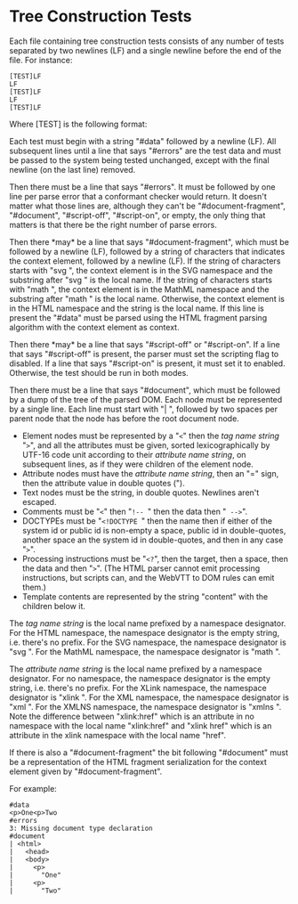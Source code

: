 Tree Construction Tests
=======================

Each file containing tree construction tests consists of any number of
tests separated by two newlines (LF) and a single newline before the end
of the file. For instance:

    [TEST]LF
    LF
    [TEST]LF
    LF
    [TEST]LF

Where [TEST] is the following format:

Each test must begin with a string "\#data" followed by a newline (LF).
All subsequent lines until a line that says "\#errors" are the test data
and must be passed to the system being tested unchanged, except with the
final newline (on the last line) removed.

Then there must be a line that says "\#errors". It must be followed by
one line per parse error that a conformant checker would return. It
doesn't matter what those lines are, although they can't be
"\#document-fragment", "\#document", "\#script-off", "\#script-on", or
empty, the only thing that matters is that there be the right number
of parse errors.

Then there \*may\* be a line that says "\#document-fragment", which must
be followed by a newline (LF), followed by a string of characters that
indicates the context element, followed by a newline (LF). If the string 
of characters starts with "svg ", the context element is in the SVG
namespace and the substring after "svg " is the local name. If the
string of characters starts with "math ", the context element is in the
MathML namespace and the substring after "math " is the local name.
Otherwise, the context element is in the HTML namespace and the string
is the local name. If this line is present the "\#data" must be parsed
using the HTML fragment parsing algorithm with the context element as
context.

Then there \*may\* be a line that says "\#script-off" or
"\#script-on". If a line that says "\#script-off" is present, the
parser must set the scripting flag to disabled. If a line that says
"\#script-on" is present, it must set it to enabled. Otherwise, the
test should be run in both modes.

Then there must be a line that says "\#document", which must be followed
by a dump of the tree of the parsed DOM. Each node must be represented
by a single line. Each line must start with "| ", followed by two spaces
per parent node that the node has before the root document node.

-   Element nodes must be represented by a "`<`" then the *tag name
    string* "`>`", and all the attributes must be given, sorted
    lexicographically by UTF-16 code unit according to their *attribute
    name string*, on subsequent lines, as if they were children of the
    element node.
-   Attribute nodes must have the *attribute name string*, then an "="
    sign, then the attribute value in double quotes (").
-   Text nodes must be the string, in double quotes. Newlines aren't
    escaped.
-   Comments must be "`<`" then "`!-- `" then the data then "` -->`".
-   DOCTYPEs must be "`<!DOCTYPE `" then the name then if either of the
    system id or public id is non-empty a space, public id in
    double-quotes, another space an the system id in double-quotes, and
    then in any case "`>`".
-   Processing instructions must be "`<?`", then the target, then a
    space, then the data and then "`>`". (The HTML parser cannot emit
    processing instructions, but scripts can, and the WebVTT to DOM
    rules can emit them.)
-   Template contents are represented by the string "content" with the
    children below it.

The *tag name string* is the local name prefixed by a namespace
designator. For the HTML namespace, the namespace designator is the
empty string, i.e. there's no prefix. For the SVG namespace, the
namespace designator is "svg ". For the MathML namespace, the namespace
designator is "math ".

The *attribute name string* is the local name prefixed by a namespace
designator. For no namespace, the namespace designator is the empty
string, i.e. there's no prefix. For the XLink namespace, the namespace
designator is "xlink ". For the XML namespace, the namespace designator
is "xml ". For the XMLNS namespace, the namespace designator is "xmlns
". Note the difference between "xlink:href" which is an attribute in no
namespace with the local name "xlink:href" and "xlink href" which is an
attribute in the xlink namespace with the local name "href".

If there is also a "\#document-fragment" the bit following "\#document"
must be a representation of the HTML fragment serialization for the
context element given by "\#document-fragment".

For example:

    #data
    <p>One<p>Two
    #errors
    3: Missing document type declaration
    #document
    | <html>
    |   <head>
    |   <body>
    |     <p>
    |       "One"
    |     <p>
    |       "Two"
